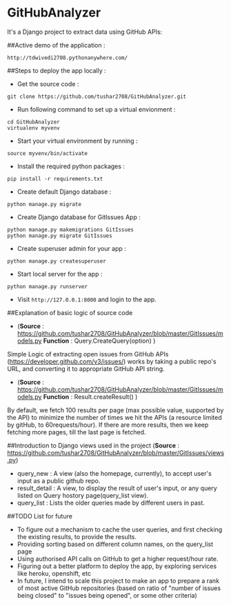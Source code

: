 # GitHubAnalyzer
It's a Django project to extract data using GitHub APIs:


##Active demo of the application :

`http://tdwivedi2708.pythonanywhere.com/`

##Steps to deploy the app locally :


* Get the source code :
```shell
git clone https://github.com/tushar2708/GitHubAnalyzer.git
```
* Run following command to set up a virtual envionment :
```shell
cd GitHubAnalyzer
virtualenv myvenv
```
* Start your virtual environment by running :
```shell
source myvenv/bin/activate
```
* Install the required python packages :
```shell
pip install -r requirements.txt
```
* Create default Django database :
```shell
python manage.py migrate
```
* Create Django database for GitIssues App :
```shell
python manage.py makemigrations GitIssues
python manage.py migrate GitIssues
```
* Create superuser admin for your app :
```shell
python manage.py createsuperuser
```
* Start local server for the app :
```shell
python manage.py runserver
```

* Visit `http://127.0.0.1:8000` and login to the app.

##Explanation of basic logic of source code

* (**Source** : https://github.com/tushar2708/GitHubAnalyzer/blob/master/GitIssues/models.py **Function** : Query.CreateQuery(option) )

Simple Logic of extracting open issues from GitHub APIs (https://developer.github.com/v3/issues/) works by taking a public repo's URL, and converting it to appropriate GitHub API string.
* (**Source** : https://github.com/tushar2708/GitHubAnalyzer/blob/master/GitIssues/models.py **Function** : Result.createResult() )

By default, we fetch 100 results per page (max possible value, supported by the API) to minimize the number of times we hit the APIs (a resource limited by gitHub, to 60requests/hour). If there are more results, then we keep fetching more pages, till the last page is fetched.

##Introduction to Django views used in the project
(**Source** : https://github.com/tushar2708/GitHubAnalyzer/blob/master/GitIssues/views.py)
* query_new : A view (also the homepage, currently), to accept user's input as a public github repo.
* result_detail : A view, to display the result of user's input, or any query listed on Query hostory page(query_list view).
* query_list : Lists the older queries made by different users in past.

##TODO List for future

* To figure out a mechanism to cache the user queries, and first checking the existing results, to provide the results.
* Providing sorting based on different column names, on the query_list page
* Using authorised API calls on GitHub to get a higher request/hour rate.
* Figuring out a better platform to deploy the app, by exploring services like heroku, openshift, etc
* In future, I intend to scale this project to make an app to prepare a rank of most active GitHub repositories (based on ratio of "number of issues being closed" to "issues being opened", or some other criteria)
